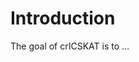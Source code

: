 
<!-- README.md is generated from README.Rmd. Please edit that file -->

# Introduction

<!-- badges: start -->
<!-- badges: end -->

The goal of crICSKAT is to …

<!-- ## Installation -->
<!-- You can install the development version of crICSKAT from [GitHub](https://github.com/) with: -->
<!-- ``` r -->
<!-- # install.packages("devtools") -->
<!-- devtools::install_github("YJJimpp/crICSKAT") -->
<!-- ``` -->
<!-- ## Example -->
<!-- This is a basic example which shows you how to solve a common problem: -->
<!-- ```{r example} -->
<!-- library(crICSKAT) -->
<!-- ## basic example code -->
<!-- ``` -->
<!-- What is special about using `README.Rmd` instead of just `README.md`? You can include R chunks like so: -->
<!-- ```{r cars} -->
<!-- summary(cars) -->
<!-- ``` -->
<!-- You'll still need to render `README.Rmd` regularly, to keep `README.md` up-to-date. `devtools::build_readme()` is handy for this. You could also use GitHub Actions to re-render `README.Rmd` every time you push. An example workflow can be found here: <https://github.com/r-lib/actions/tree/v1/examples>. -->
<!-- You can also embed plots, for example: -->
<!-- ```{r pressure, echo = FALSE} -->
<!-- plot(pressure) -->
<!-- ``` -->
<!-- In that case, don't forget to commit and push the resulting figure files, so they display on GitHub and CRAN. -->
